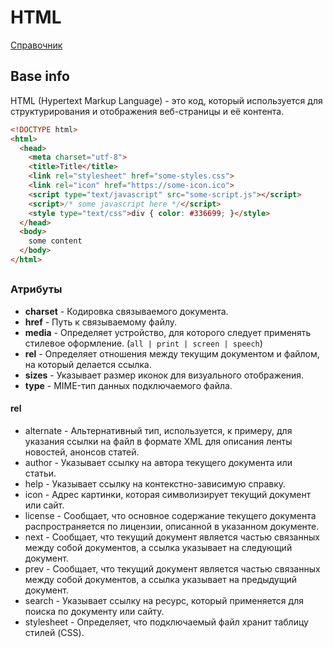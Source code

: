 # HTML

[Справочник](https://webref.ru/html)

## Base info
HTML (Hypertext Markup Language) - это код, который используется для структурирования и отображения веб-страницы и её контента.

```html
<!DOCTYPE html>
<html>
  <head>
    <meta charset="utf-8">
    <title>Title</title>
    <link rel="stylesheet" href="some-styles.css">
    <link rel="icon" href="https://some-icon.ico">
    <script type="text/javascript" src="some-script.js"></script>
    <script>/* some javascript here */</script>
    <style type="text/css">div { color: #336699; }</style>
  </head>
  <body>
    some content
  </body>
</html>
```


## <link>
### Атрибуты
* **charset** - Кодировка связываемого документа.
* **href** - Путь к связываемому файлу.
* **media** - Определяет устройство, для которого следует применять стилевое оформление. (`all | print | screen | speech`)
* **rel** - Определяет отношения между текущим документом и файлом, на который делается ссылка.
* **sizes** - Указывает размер иконок для визуального отображения.
* **type** - MIME-тип данных подключаемого файла.

#### rel
* alternate - Альтернативный тип, используется, к примеру, для указания ссылки на файл в формате XML для описания ленты новостей, анонсов статей.
* author - Указывает ссылку на автора текущего документа или статьи.
* help - Указывает ссылку на контекстно-зависимую справку.
* icon - Адрес картинки, которая символизирует текущий документ или сайт.
* license - Сообщает, что основное содержание текущего документа распространяется по лицензии, описанной в указанном документе.
* next - Сообщает, что текущий документ является частью связанных между собой документов, а ссылка указывает на следующий документ.
* prev - Сообщает, что текущий документ является частью связанных между собой документов, а ссылка указывает на предыдущий документ.
* search - Указывает ссылку на ресурс, который применяется для поиска по документу или сайту.
* stylesheet - Определяет, что подключаемый файл хранит таблицу стилей (CSS).


## <script>
### Атрибуты
* **async** - Загружает скрипт асинхронно.
* **defer** - Откладывает выполнение скрипта до тех пор, пока вся страница не будет загружена полностью.
* **src** - Адрес скрипта из внешнего файла для импорта в текущий документ.
* **type** - Определяет тип содержимого <script>.


## <style>
### Атрибуты
* **media** - Определяет устройство вывода, для работы с которым предназначена таблица стилей. (`all | print | screen | speech`)
* **type** - Сообщает браузеру, какой синтаксис использовать, чтобы правильно интерпретировать стили.


## <table>
```html
<table>
  <tr>
    <th>Column header</th>
    <th>Column header</th>
    <th>Column header</th>
  </tr>
  <tr>
    <th>Row header</th>
    <td>...</td>
    <td>...</td>
  </tr>
</table>
```
```html
<table>
    <caption>table title</caption>
    <thead>
    <tr>
     <td> ... </td>
     <td> ... </td> 
    </tr> 
  </thead>
  <tbody>
    <tr>
     <td> ... </td>
     <td> ... </td> 
    </tr> 
  </tbody>
  <tfoot>
    <tr>
      <td> ... </td>
      <td> ... </td>
    </tr>
  </tfoot>
</table>
```


## <form>
```html
<form method="post" action="/some-resource/some-form-handler">
  <label for="first-name-id">First name:</label>
  <input id="first-name-id" type="text" size="40" name="firstname">
  <p>
    <input type="radio" name="answer" value="a1">Option 1<Br>
    <input type="radio" name="answer" value="a2">Option 2<Br>
  </p>
  <textarea name="comment" cols="40" rows="3"></textarea>
  <select multiple name="hero[]">
    <option value="value1">Option 1</option>
    <option value="value2">Option 2</option>
  </select>
  <input type="file" id="file" name="file" accept=".jpg, .jpeg, .png" multiple>
  <p><input type="submit"></p>
 </form>
```

### Атрибуты
* **accept-charset** - Устанавливает кодировку, в которой сервер может принимать и обрабатывать данные.
* **action** - Адрес программы или документа, который обрабатывает данные формы.
* **autocomplete** - Включает автозаполнение полей формы.
* **enctype** - Способ кодирования данных формы.
* **method** - Метод протокола HTTP.
* **name** - Имя формы.
* **novalidate** - Отменяет встроенную проверку данных формы на корректность ввода.
* **target** - Имя окна или фрейма, куда обработчик будет загружать возвращаемый результат.

### input types:
* **button**	Кнопка.
* **checkbox**	Флажки. Позволяют выбрать более одного варианта из предложенных.
* **file**	Поле для ввода имени файла, который пересылается на сервер.
* **hidden**	Скрытое поле. Оно никак не отображается на веб-странице.	 
* **image**	Поле с изображением. При нажатии на рисунок данные формы отправляются на сервер.
* **password**	Обычное текстовое поле, но отличается от него тем, что все символы показываются звездочками. Предназначено для того, чтобы никто не подглядел вводимый пароль.
* **radio**	Переключатели. Используются, когда следует выбрать один вариант из нескольких предложенных.
* **reset**	Кнопка для возвращения данных формы в первоначальное значение.
* **submit**	Кнопка для отправки данных формы на сервер.
* **text**	Текстовое поле. Предназначено для ввода символов с помощью клавиатуры.
* **color**	Виджет для выбора цвета.
* **date**	Поле для выбора календарной даты.
* **datetime**	Указание даты и времени.
* **datetime-local**	Указание местной даты и времени.
* **email**	Для адресов электронной почты.
* **number**	Ввод чисел.
* **range**	Ползунок для выбора чисел в указанном диапазоне.
* **search**	Поле для поиска.
* **tel**	Для телефонных номеров.
* **time**	Для времени.
* **url**	Для веб-адресов.
* **month**	Выбор месяца.
* **week**	Выбор недели.

### Встроенная валидация форм
* **required**: Определяет, что для отправки формы данное поле предварительно должно быть заполнено.
* **minlength** и **maxlength**: Задаёт минимальную и максимальную длину текстовых данных (строк)
* **min** и **max**: Задаёт минимальное и максимальное значение для поля, расчитанного на числовой тип данных
* **type**: Определяет тип данных, на который рассчитано поле: число, email-адрес или какой-то другой предустановленный тип
* **pattern**: С помощью регулярного выражения, определяет шаблон, которому должны соответствовать вводимые данные.
* Атрибут формы **novalidate**: Отменяет проверку для полей с типом `email` и `url`, а также для полей с атрибутом `pattern` или `required`.


## <iframe>
```html
<iframe src="https://www.google.com/" height="500px" width="500px"></iframe>
<script> // Родительский документ
  const iframe = document.querySelector('iframe');
  iframe.onload = function() {}
  iframe.onerror = function() {}
  // отправка сообщений в iframe:
  iframe.contentWindow.postMessage('message', '*');
  // получение сообщений из iframe:
  window.onmessage = function(event){
    if (event.data === 'reply') {
      console('Reply received!');
    }
  };
  // Reload the iframe
  iframe.contentWindow.location.reload();
</script>
<script> // документ в iframe
  // отправка сообщений в iframe:
  window.top.postMessage('reply', '*')
  // получение сообщений:
  window.onmessage = function(event){
    if (event.data === 'message') {
      console('Message received!');
    }
  };
</script>
```


## Semantic Elements in HTML
Semantic HTML refers to syntax that makes the HTML more comprehensible by better defining the different sections and layout of web pages.
```html
<!--use this:-->
<header></header>
<nav></nav>
<section>
	<article>
		<figure>
			<img>
			<figcaption></figcaption>
		</figure>
	</article>
</section>
<aside></aside>
<footer></footer>
<!--instead of this:-->
<div id="header"></div>
<div id="navigation"></div>
<div class="section">
  <div class="article">
    <div class="figure">
      <img>
      <div class="figcaption"></div>
    </div>
  </div>
</div>
<div id="sidebar"></div>
<div id="footer"></div>
```


## Page loading flow
- Parsing - получаемые данные преобразуются в `DOM` и `CSSOM`
- Building the DOM tree - обработка разметки HTML и построение дерева DOM
- Preload scanner - обрабатывает доступное содержимое документа и запрашивает высокоприоритетные ресурсы (CSS, JavaScript и шрифты)
- Building the CSSOM - обработка CSS и построение CSSOM дерева
- JavaScript Compilation
- Building the Accessibility Tree - дерево доступности, которое используется устройствами-помощниками для понимания и интерпретирования контента
- Style - комбинирование DOM и CSSOM в дерево рендеринга
- Layout - вычисляется геометрия каждого узла, то есть ширина, высота, положение элементов
- Paint - отрисовка каждого отдельного узла на экране
- Composition - позволяет браузеру гарантировать, что каждый слой отрисован на экране в правильном порядке, а содержимое отображается корректно

